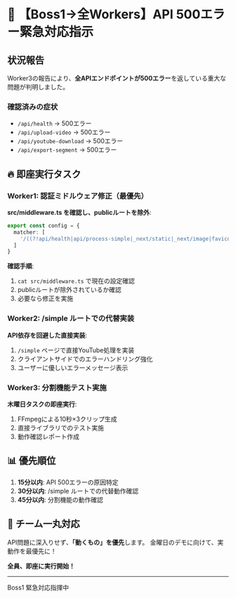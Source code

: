 # 🚨 【Boss1→全Workers】API 500エラー緊急対応指示

## 状況報告

Worker3の報告により、**全APIエンドポイントが500エラー**を返している重大な問題が判明しました。

### 確認済みの症状
- `/api/health` → 500エラー
- `/api/upload-video` → 500エラー  
- `/api/youtube-download` → 500エラー
- `/api/export-segment` → 500エラー

## 🔥 即座実行タスク

### Worker1: 認証ミドルウェア修正（最優先）

**src/middleware.ts を確認し、publicルートを除外**:
```typescript
export const config = {
  matcher: [
    '/((?!api/health|api/process-simple|_next/static|_next/image|favicon.ico).*)',
  ]
}
```

**確認手順**:
1. `cat src/middleware.ts` で現在の設定確認
2. publicルートが除外されているか確認
3. 必要なら修正を実施

### Worker2: /simple ルートでの代替実装

**API依存を回避した直接実装**:
1. `/simple` ページで直接YouTube処理を実装
2. クライアントサイドでのエラーハンドリング強化
3. ユーザーに優しいエラーメッセージ表示

### Worker3: 分割機能テスト実施

**木曜日タスクの即座実行**:
1. FFmpegによる10秒×3クリップ生成
2. 直接ライブラリでのテスト実施
3. 動作確認レポート作成

## 📊 優先順位

1. **15分以内**: API 500エラーの原因特定
2. **30分以内**: /simple ルートでの代替動作確認
3. **45分以内**: 分割機能の動作確認

## 💪 チーム一丸対応

API問題に深入りせず、**「動くもの」を優先**します。
金曜日のデモに向けて、実動作を最優先に！

**全員、即座に実行開始！**

---
Boss1
緊急対応指揮中